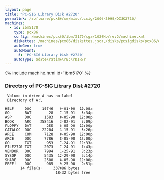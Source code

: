 ```yaml
---
layout: page
title: "PC-SIG Library Disk #2720"
permalink: /software/pcx86/sw/misc/pcsig/2000-2999/DISK2720/
machines:
  - id: ibm5170
    type: pcx86
    config: /machines/pcx86/ibm/5170/cga/1024kb/rev3/machine.xml
    diskettes: /machines/pcx86/diskettes.json,/disks/pcsigdisks/pcx86/diskettes.json
    autoGen: true
    autoMount:
      B: "PC-SIG Library Disk #2720"
    autoType: $date\r$time\rB:\rDIR\r
---
```


{% include machine.html id="ibm5170" %}

### Directory of PC-SIG Library Disk #2720

     Volume in drive A has no label
     Directory of A:\

    HELP     DOC     19746   9-01-90  10:08a
    GO       BAT        28   7-15-91   3:34p
    ASP      DOC      1583   8-05-90  12:00p
    BOOK     ARC    258416   3-02-91   5:09p
    FLOPPY   BAT       255   8-05-90  12:00p
    CATALOG  DOC     22204   3-15-91   3:26p
    ARCE     COM      7128   8-05-90  12:00p
    ARCE     DOC      7786   8-05-90  12:00p
    GO       TXT       953   7-24-91  12:33a
    FILE2720 TXT      2073   7-24-91   7:43p
    VENDOR   DOC      7994   1-25-91   8:23p
    SYSOP    DOC      5435  12-29-90   6:14p
    SHARE    DOC      2500   8-05-90  12:00p
    FREE!    DOC       985   9-25-90   9:51p
           14 file(s)     337086 bytes
                           18432 bytes free

